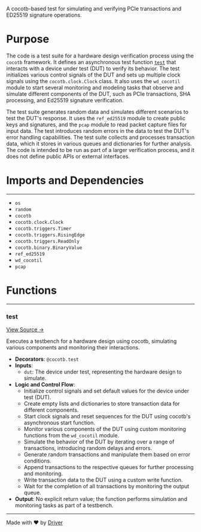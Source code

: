 <!--------------------------------------------------------------------------------->
<!-- IMPORTANT: This file is auto-generated by Driver (https://driver.ai). -------->
<!-- Manual edits may be overwritten on future commits. --------------------------->
<!--------------------------------------------------------------------------------->

A cocotb-based test for simulating and verifying PCIe transactions and ED25519 signature operations.

# Purpose
The code is a test suite for a hardware design verification process using the `cocotb` framework. It defines an asynchronous test function [`test`](<#test>) that interacts with a device under test (DUT) to verify its behavior. The test initializes various control signals of the DUT and sets up multiple clock signals using the `cocotb.clock.Clock` class. It also uses the `wd_cocotil` module to start several monitoring and modeling tasks that observe and simulate different components of the DUT, such as PCIe transactions, SHA processing, and Ed25519 signature verification.

The test suite generates random data and simulates different scenarios to test the DUT's response. It uses the `ref_ed25519` module to create public keys and signatures, and the `pcap` module to read packet capture files for input data. The test introduces random errors in the data to test the DUT's error handling capabilities. The test suite collects and processes transaction data, which it stores in various queues and dictionaries for further analysis. The code is intended to be run as part of a larger verification process, and it does not define public APIs or external interfaces.
# Imports and Dependencies

---
- `os`
- `random`
- `cocotb`
- `cocotb.clock.Clock`
- `cocotb.triggers.Timer`
- `cocotb.triggers.RisingEdge`
- `cocotb.triggers.ReadOnly`
- `cocotb.binary.BinaryValue`
- `ref_ed25519`
- `wd_cocotil`
- `pcap`


# Functions

---
### test<!-- {{#callable:firedancer/src/wiredancer/sim/top_f1_models/test.test}} -->
[View Source →](<../../../../../../src/wiredancer/sim/top_f1_models/test.py#L14>)

Executes a testbench for a hardware design using cocotb, simulating various components and monitoring their interactions.
- **Decorators**: `@cocotb.test`
- **Inputs**:
    - `dut`: The device under test, representing the hardware design to simulate.
- **Logic and Control Flow**:
    - Initialize control signals and set default values for the device under test (DUT).
    - Create empty lists and dictionaries to store transaction data for different components.
    - Start clock signals and reset sequences for the DUT using cocotb's asynchronous start function.
    - Monitor various components of the DUT using custom monitoring functions from the `wd_cocotil` module.
    - Simulate the behavior of the DUT by iterating over a range of transactions, introducing random delays and errors.
    - Generate random transactions and manipulate them based on error conditions.
    - Append transactions to the respective queues for further processing and monitoring.
    - Write transaction data to the DUT using a custom write function.
    - Wait for the completion of all transactions by monitoring the output queue.
- **Output**: No explicit return value; the function performs simulation and monitoring tasks as part of a testbench.



---
Made with ❤️ by [Driver](https://www.driver.ai/)